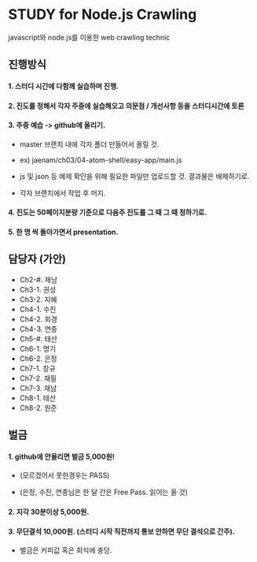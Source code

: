 # STUDY for Node.js Crawling

javascript와 node.js를 이용한 web crawling technic


## 진행방식

#### 1. 스터디 시간에 다함께 실습하며 진행.

#### 2. 진도를 정해서 각자 주중에 실습해오고 의문점 / 개선사항 등을 스터디시간에 토론

#### 3. 주중 예습 -> github에 올리기.

- master 브랜치 내에 각자 폴더 만들어서 올릴 것.

- ex) jaenam/ch03/04-atom-shell/easy-app/main.js

- js 및 json 등 예제 확인을 위해 필요한 파일만 업로드할 것. 결과물은 배제하기로.

- 각자 브랜치에서 작업 후 머지.


#### 4. 진도는 50페이지분량 기준으로 다음주 진도를 그 때 그 때 정하기로.

#### 5. 한 명 씩 돌아가면서 presentation.


## 담당자 (가안)

- Ch2-#. 재남
- Ch3-1. 권성
- Ch3-2. 지혜
- Ch4-1. 수진
- Ch4-2. 희경
- Ch4-3. 연종
- Ch5-#. 태산 
- Ch6-1. 명기
- Ch6-2. 은정
- Ch7-1. 창규
- Ch7-2. 재필
- Ch7-3. 재남
- Ch8-1. 태산
- Ch8-2. 원준


## 벌금

#### 1. github에 안올리면 벌금 5,000원!

- (모르겠어서 못한경우는 PASS)

- (은정, 수진, 연종님은 한 달 간은 Free Pass. 읽어는 올 것)

#### 2. 지각 30분이상 5,000원.

#### 3. 무단결석 10,000원. (스터디 시작 직전까지 통보 안하면 무단 결석으로 간주).

- 벌금은 커피값 혹은 회식에 충당.
